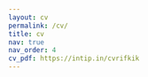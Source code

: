 ```yaml
---
layout: cv
permalink: /cv/
title: cv
nav: true
nav_order: 4
cv_pdf: https://intip.in/cvrifkik
---
```

